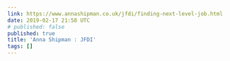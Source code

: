 ```yaml
---
link: https://www.annashipman.co.uk/jfdi/finding-next-level-job.html
date: 2019-02-17 21:58 UTC
# published: false
published: true
title: 'Anna Shipman : JFDI'
tags: []
---
```



